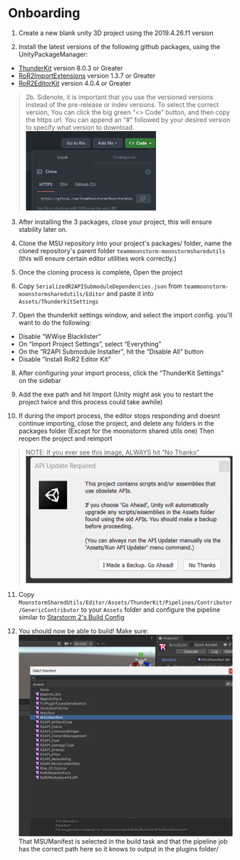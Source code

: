 # Onboarding

1. Create a new blank unity 3D project using the 2019.4.26.f1 version

2. Install the latest versions of the following github packages, using the UnityPackageManager:

- [ThunderKit](https://github.com/PassivePicasso/ThunderKit) version 8.0.3 or Greater
- [RoR2ImportExtensions](https://github.com/risk-of-thunder/RoR2ImportExtensions) version 1.3.7 or Greater
- [RoR2EditorKit](https://github.com/risk-of-thunder/RoR2EditorKit) version 4.0.4 or Greater


> 2b. Sidenote, it is important that you use the versioned versions instead of the pre-release or indev versions. To select the correct version, You can click the big green “<> Code” button, and then copy the https url. You can append an “#” followed by your desired version to specify what version to download.
> ![](/Docs/2b-git-version.png)

3. After installing the 3 packages, close your project, this will ensure stability later on.

4. Clone the MSU repository into your project's packages/ folder, name the cloned repository's parent folder `teammoonstorm-moonstormsharedutils` (this will ensure certain editor utilities work correctly.) 

5. Once the cloning process is complete, Open the project

6. Copy `SerializedR2APISubmoduleDependencies.json` from `teammoonstorm-moonstormsharedutils/Editor` and paste it into `Assets/ThunderkitSettings`

7. Open the thunderkit settings window, and select the import config. you'll want to do the following:
- Disable “WWise Blacklister”
- On “Import Project Settings”, select “Everything”
- On the “R2API Submodule Installer”, hit the “Disable All” button
- Disable “Install RoR2 Editor Kit”

8. After configuring your import process, click the “ThunderKit Settings” on the sidebar

9. Add the exe path and hit Import (Unity might ask you to restart the project twice and this process could take awhile)

10. If during the import process, the editor stops responding and doesnt continue importing, close the project, and delete any folders in the packages folder (Except for the moonstorm shared utils one) Then reopen the project and reimport

>NOTE: If you ever see this image, ALWAYS hit “No Thanks”
![](./Docs/NoThanks.png)

11. Copy `MoonstormSharedUtils/Editor/Assets/ThunderKit/Pipelines/Contributor/GenericContributor` to your `Assets` folder and configure the pipeline similar to [Starstorm 2's Build Config](https://github.com/TeamMoonstorm/Starstorm2#issues-qa)

12. You should now be able to build!
Make sure: 
![](./Docs/makeSurePt1.png)
That MSUManifest is selected in the build task and that the pipeline job has the correct path here so it knows to output in the plugins folder/
